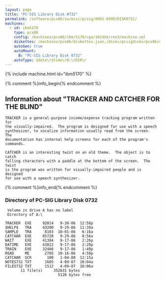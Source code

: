 ```yaml
---
layout: page
title: "PC-SIG Library Disk #732"
permalink: /software/pcx86/sw/misc/pcsig/0001-0999/DISK0732/
machines:
  - id: ibm5170
    type: pcx86
    config: /machines/pcx86/ibm/5170/cga/1024kb/rev3/machine.xml
    diskettes: /machines/pcx86/diskettes.json,/disks/pcsigdisks/pcx86/diskettes.json
    autoGen: true
    autoMount:
      B: "PC-SIG Library Disk 0732"
    autoType: $date\r$time\rB:\rDIR\r
---
```


{% include machine.html id="ibm5170" %}

{% comment %}info_begin{% endcomment %}

## Information about "TRACKER AND CATCHER FOR THE BLIND"

    TRACKER is a general-purpose income/expense tracking program written for
    the visually-impaired.  The program is designed for use with a speech
    synthesizer, to vocalize information usually read from the screen.  The
    documentation has internal help screens for each of the program's
    commands.
    
    CATCHER is an interesting twist on an old theme.  The object is to catch
    falling characters with a paddle at the bottom of the screen.  The twist
    is the program was written for visually-impaired people and is designed
    for use with a speech synthesizer.
{% comment %}info_end{% endcomment %}


### Directory of PC-SIG Library Disk 0732

     Volume in drive A has no label
     Directory of A:\

    TRACKER  EXE     92014   9-30-86  12:58p
    $HELP$   TRA     43200   9-29-86  11:39a
    SAMPLE   TRA      8103  10-01-86   6:16a
    CATCHAR  EXE     85720   9-29-86   8:56a
    WAIT     EXE     41384   9-17-86   2:26p
    DATIME   EXE     43822   9-17-86   2:20p
    TRAIN    EXE     32466   9-17-86   1:49p
    READ     ME       2705  10-16-86   4:50p
    CATCHAR  SCR       100   1-04-80  12:15a
    NOTES732 TXT      1605   4-09-87  10:04a
    FILES732 TXT      1512   4-09-87  10:06a
           11 file(s)     352631 bytes
                            5120 bytes free
